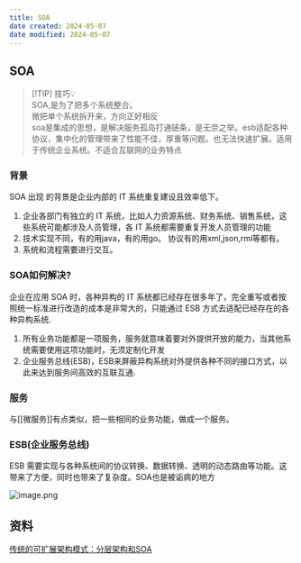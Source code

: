 ```yaml
---
title: SOA
date created: 2024-05-07
date modified: 2024-05-07
---
```


## SOA

> [!TIP] 技巧💡  
> SOA,是为了把多个系统整合。  
   微把单个系统拆开来，方向正好相反  
   soa是集成的思想，是解决服务孤岛打通链条，是无奈之举。esb适配各种协议，集中化的管理带来了性能不佳，厚重等问题。也无法快速扩展。适用于传统企业系统。不适合互联网的业务特点

### 背景

SOA 出现 的背景是企业内部的 IT 系统重复建设且效率低下。

1. 企业各部门有独立的 IT 系统，比如人力资源系统、财务系统、销售系统，这些系统可能都涉及人员管理，各 IT 系统都需要重复开发人员管理的功能
2. 技术实现不同，有的用java，有的用go。 协议有的用xml,json,rmi等都有。
3. 系统和流程需要进行交互。

### SOA如何解决?

企业在应用 SOA 时，各种异构的 IT 系统都已经存在很多年了，完全重写或者按照统一标准进行改造的成本是非常大的，只能通过 ESB 方式去适配已经存在的各种异构系统.

1. 所有业务功能都是一项服务，服务就意味着要对外提供开放的能力，当其他系统需要使用这项功能时，无须定制化开发
2. 企业服务总线(ESB)，ESB来屏蔽异构系统对外提供各种不同的接口方式，以此来达到服务间高效的互联互通.

### 服务

与[[微服务]]有点类似，把一些相同的业务功能，做成一个服务。

### ESB(企业服务总线)

ESB 需要实现与各种系统间的协议转换、数据转换、透明的动态路由等功能。这带来了方便，同时也带来了复杂度。SOA也是被诟病的地方

![image.png](http://image.clickear.top/20240507160341.png)

## 资料

[传统的可扩展架构模式：分层架构和SOA](https://b.geekbang.org/member/course/detail/10790)
